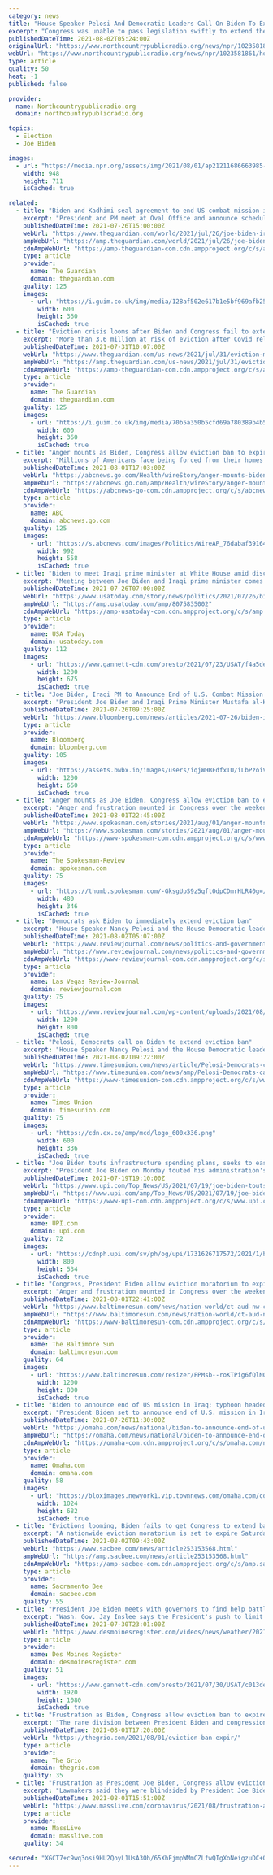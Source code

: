 ```yaml
---
category: news
title: "House Speaker Pelosi And Democratic Leaders Call On Biden To Extend Eviction Ban"
excerpt: "Congress was unable to pass legislation swiftly to extend the ban, which expired at midnight Saturday, and the Democratic leaders said in a statement that it was now up to President Joe Biden's administration to act. They called on the administration to ..."
publishedDateTime: 2021-08-02T05:24:00Z
originalUrl: "https://www.northcountrypublicradio.org/news/npr/1023581861/house-speaker-pelosi-and-democratic-leaders-call-on-biden-to-extend-eviction-ban"
webUrl: "https://www.northcountrypublicradio.org/news/npr/1023581861/house-speaker-pelosi-and-democratic-leaders-call-on-biden-to-extend-eviction-ban"
type: article
quality: 50
heat: -1
published: false

provider:
  name: Northcountrypublicradio.org
  domain: northcountrypublicradio.org

topics:
  - Election
  - Joe Biden

images:
  - url: "https://media.npr.org/assets/img/2021/08/01/ap21211686663985-9c220819cf8a50349e3d1ac7f961bd00178e9c37.jpg?s=6"
    width: 948
    height: 711
    isCached: true

related:
  - title: "Biden and Kadhimi seal agreement to end US combat mission in Iraq"
    excerpt: "President and PM meet at Oval Office and announce schedule to shift mission entirely to training and advisory role by end of this year"
    publishedDateTime: 2021-07-26T15:00:00Z
    webUrl: "https://www.theguardian.com/world/2021/jul/26/joe-biden-iraq-mustafa-al-kadhimi-us-military-combat-mission"
    ampWebUrl: "https://amp.theguardian.com/world/2021/jul/26/joe-biden-iraq-mustafa-al-kadhimi-us-military-combat-mission"
    cdnAmpWebUrl: "https://amp-theguardian-com.cdn.ampproject.org/c/s/amp.theguardian.com/world/2021/jul/26/joe-biden-iraq-mustafa-al-kadhimi-us-military-combat-mission"
    type: article
    provider:
      name: The Guardian
      domain: theguardian.com
    quality: 125
    images:
      - url: "https://i.guim.co.uk/img/media/128af502e617b1e5bf969afb2545849df37b1c60/0_0_4385_2630/master/4385.jpg?width=300&quality=45&auto=format&fit=max&dpr=2&s=ef0434ac01738e54ec3dca6dd172c5dc"
        width: 600
        height: 360
        isCached: true
  - title: "Eviction crisis looms after Biden and Congress fail to extend Covid ban"
    excerpt: "More than 3.6 million at risk of eviction after Covid relief ends and last-minute lawmakers’ scramble fails to find solution"
    publishedDateTime: 2021-07-31T10:07:00Z
    webUrl: "https://www.theguardian.com/us-news/2021/jul/31/eviction-moratorium-ends-biden-congress-covid-ban-democrats-republicans"
    ampWebUrl: "https://amp.theguardian.com/us-news/2021/jul/31/eviction-moratorium-ends-biden-congress-covid-ban-democrats-republicans"
    cdnAmpWebUrl: "https://amp-theguardian-com.cdn.ampproject.org/c/s/amp.theguardian.com/us-news/2021/jul/31/eviction-moratorium-ends-biden-congress-covid-ban-democrats-republicans"
    type: article
    provider:
      name: The Guardian
      domain: theguardian.com
    quality: 125
    images:
      - url: "https://i.guim.co.uk/img/media/70b5a350b5cfd69a780389b4b5dc0f28e07b9d12/0_149_6720_4032/master/6720.jpg?width=300&quality=45&auto=format&fit=max&dpr=2&s=0b1d81c94b16c93690832c2a9be4ba19"
        width: 600
        height: 360
        isCached: true
  - title: "Anger mounts as Biden, Congress allow eviction ban to expire"
    excerpt: "Millions of Americans face being forced from their homes now that a moratorium on evictions during the COVID-19 pandemic has expired"
    publishedDateTime: 2021-08-01T17:03:00Z
    webUrl: "https://abcnews.go.com/Health/wireStory/anger-mounts-biden-congress-eviction-ban-expire-79203980"
    ampWebUrl: "https://abcnews.go.com/amp/Health/wireStory/anger-mounts-biden-congress-eviction-ban-expire-79203980"
    cdnAmpWebUrl: "https://abcnews-go-com.cdn.ampproject.org/c/s/abcnews.go.com/amp/Health/wireStory/anger-mounts-biden-congress-eviction-ban-expire-79203980"
    type: article
    provider:
      name: ABC
      domain: abcnews.go.com
    quality: 125
    images:
      - url: "https://s.abcnews.com/images/Politics/WireAP_76dabaf39164454bb6b5850f29d32524_16x9_992.jpg"
        width: 992
        height: 558
        isCached: true
  - title: "Biden to meet Iraqi prime minister at White House amid discussions on redeployment of U.S. troops"
    excerpt: "Meeting between Joe Biden and Iraqi prime minister comes amid reports the two countries are nearing agreement on redeployment of U.S. combat troops."
    publishedDateTime: 2021-07-26T07:00:00Z
    webUrl: "https://www.usatoday.com/story/news/politics/2021/07/26/biden-meet-iraqi-prime-minister-amid-troop-redeployment-talks/8075835002/"
    ampWebUrl: "https://amp.usatoday.com/amp/8075835002"
    cdnAmpWebUrl: "https://amp-usatoday-com.cdn.ampproject.org/c/s/amp.usatoday.com/amp/8075835002"
    type: article
    provider:
      name: USA Today
      domain: usatoday.com
    quality: 112
    images:
      - url: "https://www.gannett-cdn.com/presto/2021/07/23/USAT/f4a5def4-b4b3-4e48-9a8e-858b797dc3eb-Iraq_suicide_bomb.jpg?auto=webp&crop=4499,2531,x1,y291&format=pjpg&width=1200"
        width: 1200
        height: 675
        isCached: true
  - title: "Joe Biden, Iraqi PM to Announce End of U.S. Combat Mission in Iraq"
    excerpt: "President Joe Biden and Iraqi Prime Minister Mustafa al-Kadhimi are expected to announce on Monday that they’ve come to an agreement to end the U.S. military’s combat mission in Iraq by the end of the year,"
    publishedDateTime: 2021-07-26T09:25:00Z
    webUrl: "https://www.bloomberg.com/news/articles/2021-07-26/biden-iraqi-pm-to-announce-end-of-us-combat-mission-in-iraq"
    type: article
    provider:
      name: Bloomberg
      domain: bloomberg.com
    quality: 105
    images:
      - url: "https://assets.bwbx.io/images/users/iqjWHBFdfxIU/iLbPzoiVnUcc/v0/1200x660.jpg"
        width: 1200
        height: 660
        isCached: true
  - title: "Anger mounts as Joe Biden, Congress allow eviction ban to expire"
    excerpt: "Anger and frustration mounted in Congress over the weekend as a nationwide eviction moratorium expired during a surge in the COVID-19 pandemic. One Democratic lawmaker even camped outside the Capitol in protest as millions of Americans faced being forced from their homes."
    publishedDateTime: 2021-08-01T22:45:00Z
    webUrl: "https://www.spokesman.com/stories/2021/aug/01/anger-mounts-as-joe-biden-congress-allow-eviction-/"
    ampWebUrl: "https://www.spokesman.com/stories/2021/aug/01/anger-mounts-as-joe-biden-congress-allow-eviction-/?amp-content=amp"
    cdnAmpWebUrl: "https://www-spokesman-com.cdn.ampproject.org/c/s/www.spokesman.com/stories/2021/aug/01/anger-mounts-as-joe-biden-congress-allow-eviction-/?amp-content=amp"
    type: article
    provider:
      name: The Spokesman-Review
      domain: spokesman.com
    quality: 75
    images:
      - url: "https://thumb.spokesman.com/-GksgUpS9z5qft0dpCDmrHLR40g=/480x0/media.spokesman.com/photos/2021/07/30/61043de35e668.hires.jpg"
        width: 480
        height: 346
        isCached: true
  - title: "Democrats ask Biden to immediately extend eviction ban"
    excerpt: "House Speaker Nancy Pelosi and the House Democratic leaders called on the Biden administration to immediately extend the nation’s eviction moratorium, calling it a “moral imperative” to prevent Americans from being put out of An estimated 3."
    publishedDateTime: 2021-08-02T05:07:00Z
    webUrl: "https://www.reviewjournal.com/news/politics-and-government/democrats-ask-biden-to-immediately-extend-eviction-ban-2411642/"
    ampWebUrl: "https://www.reviewjournal.com/news/politics-and-government/democrats-ask-biden-to-immediately-extend-eviction-ban-2411642/amp/"
    cdnAmpWebUrl: "https://www-reviewjournal-com.cdn.ampproject.org/c/s/www.reviewjournal.com/news/politics-and-government/democrats-ask-biden-to-immediately-extend-eviction-ban-2411642/amp/"
    type: article
    provider:
      name: Las Vegas Review-Journal
      domain: reviewjournal.com
    quality: 75
    images:
      - url: "https://www.reviewjournal.com/wp-content/uploads/2021/08/15438440_web1_eviction.3-1.jpg?w=1200"
        width: 1200
        height: 800
        isCached: true
  - title: "Pelosi, Democrats call on Biden to extend eviction ban"
    excerpt: "House Speaker Nancy Pelosi and the House Democratic leaders called on the Biden administration to immediately extend the nation's eviction moratorium, calling it a “moral imperative” to prevent Americans from being put out of An estimated 3."
    publishedDateTime: 2021-08-02T09:22:00Z
    webUrl: "https://www.timesunion.com/news/article/Pelosi-Democrats-call-on-Biden-to-extend-16356551.php"
    ampWebUrl: "https://www.timesunion.com/news/amp/Pelosi-Democrats-call-on-Biden-to-extend-16356551.php"
    cdnAmpWebUrl: "https://www-timesunion-com.cdn.ampproject.org/c/s/www.timesunion.com/news/amp/Pelosi-Democrats-call-on-Biden-to-extend-16356551.php"
    type: article
    provider:
      name: Times Union
      domain: timesunion.com
    quality: 75
    images:
      - url: "https://cdn.ex.co/amp/mcd/logo_600x336.png"
        width: 600
        height: 336
        isCached: true
  - title: "Joe Biden touts infrastructure spending plans, seeks to ease inflation fears"
    excerpt: "President Joe Biden on Monday touted his administration's economic record and sought to ease worries about inflation as he and congressional Democrats seek massive new spending on infrastructure."
    publishedDateTime: 2021-07-19T19:10:00Z
    webUrl: "https://www.upi.com/Top_News/US/2021/07/19/joe-biden-touts-economic-recovery-infrastructure-plan/1731626717572/"
    ampWebUrl: "https://www.upi.com/amp/Top_News/US/2021/07/19/joe-biden-touts-economic-recovery-infrastructure-plan/1731626717572/"
    cdnAmpWebUrl: "https://www-upi-com.cdn.ampproject.org/c/s/www.upi.com/amp/Top_News/US/2021/07/19/joe-biden-touts-economic-recovery-infrastructure-plan/1731626717572/"
    type: article
    provider:
      name: UPI.com
      domain: upi.com
    quality: 72
    images:
      - url: "https://cdnph.upi.com/sv/ph/og/upi/1731626717572/2021/1/b8839d2831cf168138f916293d7f89de/v1.5/Joe-Biden-touts-infrastructure-deal-seeks-to-ease-inflation-fears.jpg"
        width: 800
        height: 534
        isCached: true
  - title: "Congress, President Biden allow eviction moratorium to expire as COVID-19 cases, anger surge"
    excerpt: "Anger and frustration mounted in Congress over the weekend as a nationwide eviction moratorium expired during a surge in the COVID-19 pandemic."
    publishedDateTime: 2021-08-01T22:41:00Z
    webUrl: "https://www.baltimoresun.com/news/nation-world/ct-aud-nw-congress-evictions-moratorium-20210801-ltd64bxauvgqlghbo4fvg7koj4-story.html"
    ampWebUrl: "https://www.baltimoresun.com/news/nation-world/ct-aud-nw-congress-evictions-moratorium-20210801-ltd64bxauvgqlghbo4fvg7koj4-story.html?outputType=amp"
    cdnAmpWebUrl: "https://www-baltimoresun-com.cdn.ampproject.org/c/s/www.baltimoresun.com/news/nation-world/ct-aud-nw-congress-evictions-moratorium-20210801-ltd64bxauvgqlghbo4fvg7koj4-story.html?outputType=amp"
    type: article
    provider:
      name: The Baltimore Sun
      domain: baltimoresun.com
    quality: 64
    images:
      - url: "https://www.baltimoresun.com/resizer/FPMsb--roKTPig6fQlNO0NLlqUc=/1200x0/top/cloudfront-us-east-1.images.arcpublishing.com/tronc/ZVEWS6EOP5AGNG64JULCKW7SUA.jpg"
        width: 1200
        height: 800
        isCached: true
  - title: "Biden to announce end of US mission in Iraq; typhoon headed for Olympics; Jan. 6 committee to start work"
    excerpt: "President Biden set to announce end of U.S. mission in Iraq; typhoon headed for Olympics; and Jan. 6 committee begins work. Get caught up."
    publishedDateTime: 2021-07-26T11:30:00Z
    webUrl: "https://omaha.com/news/national/biden-to-announce-end-of-us-mission-in-iraq-typhoon-headed-for-olympics-jan-6/article_45e153c0-df38-5d53-b1aa-2d7d6bcb7669.html"
    ampWebUrl: "https://omaha.com/news/national/biden-to-announce-end-of-us-mission-in-iraq-typhoon-headed-for-olympics-jan-6/article_45e153c0-df38-5d53-b1aa-2d7d6bcb7669.amp.html"
    cdnAmpWebUrl: "https://omaha-com.cdn.ampproject.org/c/s/omaha.com/news/national/biden-to-announce-end-of-us-mission-in-iraq-typhoon-headed-for-olympics-jan-6/article_45e153c0-df38-5d53-b1aa-2d7d6bcb7669.amp.html"
    type: article
    provider:
      name: Omaha.com
      domain: omaha.com
    quality: 58
    images:
      - url: "https://bloximages.newyork1.vip.townnews.com/omaha.com/content/tncms/assets/v3/editorial/f/45/f45e5382-973d-5a9a-9b98-e1ae66d7ae45/60fe98480cfa2.image.jpg?resize=1024%2C682"
        width: 1024
        height: 682
        isCached: true
  - title: "Evictions looming, Biden fails to get Congress to extend ban"
    excerpt: "A nationwide eviction moratorium is set to expire Saturday after President Joe Biden and Democrats in Congress worked furiously but ultimately failed to align on a long-shot strategy to prevent millions of Americans from being forced from their home COVID-19 surge."
    publishedDateTime: 2021-08-02T09:43:00Z
    webUrl: "https://www.sacbee.com/news/article253153568.html"
    ampWebUrl: "https://amp.sacbee.com/news/article253153568.html"
    cdnAmpWebUrl: "https://amp-sacbee-com.cdn.ampproject.org/c/s/amp.sacbee.com/news/article253153568.html"
    type: article
    provider:
      name: Sacramento Bee
      domain: sacbee.com
    quality: 55
  - title: "President Joe Biden meets with governors to find help battling raging wildfires"
    excerpt: "Wash. Gov. Jay Inslee says the President's push to limit climate change will \"ultimately decide whether these forests survive in the next century.\""
    publishedDateTime: 2021-07-30T23:01:00Z
    webUrl: "https://www.desmoinesregister.com/videos/news/weather/2021/07/30/wildfires-governor-says-theres-shortage-supplies-battle-fires/5433281001/"
    type: article
    provider:
      name: Des Moines Register
      domain: desmoinesregister.com
    quality: 51
    images:
      - url: "https://www.gannett-cdn.com/presto/2021/07/30/USAT/c013de64-f62f-4351-9b1c-03e800b523b4-VPC_WILD_FIRE_SOT_GOV_INSLEE_DESK.00_00_04_19.Still001.jpg?quality=10"
        width: 1920
        height: 1080
        isCached: true
  - title: "Frustration as Biden, Congress allow eviction ban to expire"
    excerpt: "The rare division between President Biden and congressional Democrats carried potential lasting political ramifications."
    publishedDateTime: 2021-08-01T17:20:00Z
    webUrl: "https://thegrio.com/2021/08/01/eviction-ban-expir/"
    type: article
    provider:
      name: The Grio
      domain: thegrio.com
    quality: 35
  - title: "Frustration as President Joe Biden, Congress allow eviction ban to expire"
    excerpt: "Lawmakers said they were blindsided by President Joe Biden’s inaction as the deadline neared, some furious that he called on Congress to provide a last-minute solution to protect renters. The rare division between the president and his party carried potential lasting political ramifications."
    publishedDateTime: 2021-08-01T15:51:00Z
    webUrl: "https://www.masslive.com/coronavirus/2021/08/frustration-as-president-joe-biden-congress-allow-eviction-ban-to-expire.html"
    type: article
    provider:
      name: MassLive
      domain: masslive.com
    quality: 34

secured: "XGCT7+c9wq3osi9HU2QoyL1UsA3Oh/65XhEjmpWMmCZLfwQIgXoNeigzuDC+O5+X9E0JBwAKK7bBPGBeX2eToZ5xffvHHdwdy1WTqxzdI1N1fqcOctO6nkiTLwuH2KMD+2QgBNfivyQ8lg+U38InKOYUnqGKcdWEAnZFdpZAMXDZVYtzTSkWBT3cYis+VTRuz6B58J+5nmQmbaPtYkCwP62sbkn9Tii9u3y9xzcJozlgoW8z4rli8CVEubrt6cKkewwgn56SDR1HtWBFvhTerYSI8QE9z6M7Y9ne+Nq85wYsgljpcvmRc4k4ObyKUzyn2TcwlonRx7e44P6ymKHl4NyMAaBZ2C2wju2ds+f6PAM=;M73bqfpZsmXYdqwl89uCLA=="
---
```


